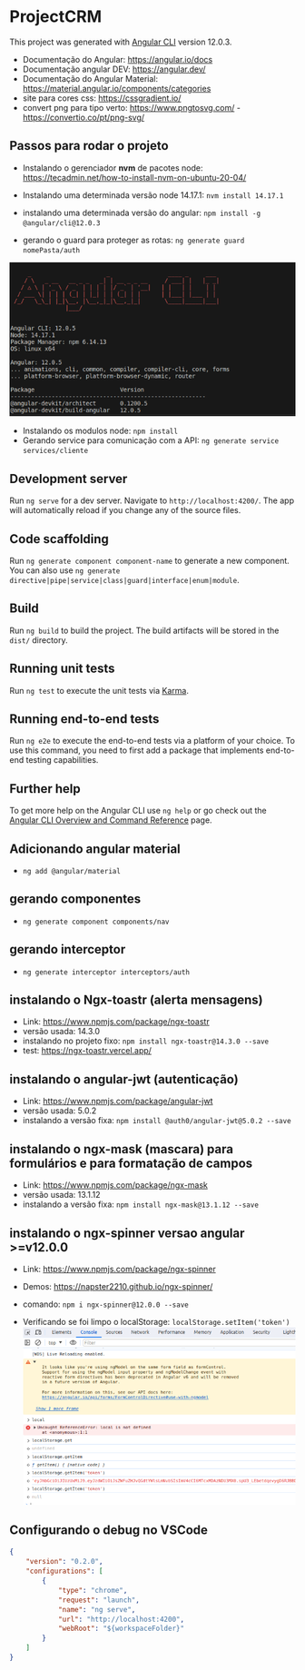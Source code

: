 # ProjectCRM

This project was generated with [Angular CLI](https://github.com/angular/angular-cli) version 12.0.3.

* Documentação do Angular: https://angular.io/docs
* Documentação angular DEV: https://angular.dev/
* Documentação do Angular Material: https://material.angular.io/components/categories
* site para cores css: https://cssgradient.io/
* convert png para tipo verto: https://www.pngtosvg.com/ - https://convertio.co/pt/png-svg/ 


## Passos para rodar o projeto

* Instalando o gerenciador **nvm** de pacotes node: https://tecadmin.net/how-to-install-nvm-on-ubuntu-20-04/

* Instalando uma determinada versão node 14.17.1: `nvm install 14.17.1`

* instalando uma determinada versão do angular: `npm install -g @angular/cli@12.0.3`

* gerando o guard para proteger as rotas: `ng generate guard nomePasta/auth`

![alt text](src/assets/img/image.png)

* Instalando os modulos node: `npm install`
* Gerando service para comunicação com a API: `ng generate service services/cliente`

## Development server

Run `ng serve` for a dev server. Navigate to `http://localhost:4200/`. The app will automatically reload if you change any of the source files.

## Code scaffolding

Run `ng generate component component-name` to generate a new component. You can also use `ng generate directive|pipe|service|class|guard|interface|enum|module`.

## Build

Run `ng build` to build the project. The build artifacts will be stored in the `dist/` directory.

## Running unit tests

Run `ng test` to execute the unit tests via [Karma](https://karma-runner.github.io).

## Running end-to-end tests

Run `ng e2e` to execute the end-to-end tests via a platform of your choice. To use this command, you need to first add a package that implements end-to-end testing capabilities.

## Further help

To get more help on the Angular CLI use `ng help` or go check out the [Angular CLI Overview and Command Reference](https://angular.io/cli) page.

## Adicionando angular material 
* `ng add @angular/material`

## gerando componentes
* `ng generate component components/nav`

## gerando interceptor
* `ng generate interceptor interceptors/auth`


## instalando o Ngx-toastr (alerta mensagens)
* Link: https://www.npmjs.com/package/ngx-toastr
* versão usada:  14.3.0
* instalando no projeto fixo: `npm install ngx-toastr@14.3.0 --save`
* test: https://ngx-toastr.vercel.app/

## instalando o angular-jwt (autenticação)
* Link: https://www.npmjs.com/package/angular-jwt
* versão usada:  5.0.2
* instalando a versão fixa: `npm install @auth0/angular-jwt@5.0.2 --save`


## instalando o ngx-mask (mascara) para formulários e para formatação de campos
* Link: https://www.npmjs.com/package/ngx-mask
* versão usada:  13.1.12
* instalando a versão fixa: `npm install ngx-mask@13.1.12 --save`

## instalando o ngx-spinner versao angular >=v12.0.0
* Link: https://www.npmjs.com/package/ngx-spinner
* Demos: https://napster2210.github.io/ngx-spinner/
* comando: `npm i ngx-spinner@12.0.0 --save`


* Verificando se foi limpo o localStorage: `localStorage.setItem('token')`
![alt text](src/assets/img/image-1.png)


## Configurando o debug no VSCode
```json
{
    "version": "0.2.0",
    "configurations": [
        {
            "type": "chrome",
            "request": "launch",
            "name": "ng serve",
            "url": "http://localhost:4200",
            "webRoot": "${workspaceFolder}"
        }
    ]
}
```